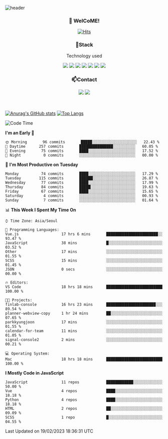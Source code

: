 ![header](https://capsule-render.vercel.app/api?type=waving&color=gradient&height=200&text=Kyungjoon&fontAlign=70&fontAlignY=40&animation=twinkling)

<h3 align="center">👋 WelCoME!</h3>

<div align=center>
  
[![Hits](https://hits.seeyoufarm.com/api/count/incr/badge.svg?url=https%3A%2F%2Fgithub.com%2Fuvula6921&count_bg=%2322BAC9&title_bg=%23827F7F&icon=iconify.svg&icon_color=%2325A27F&title=visits&edge_flat=false)](https://hits.seeyoufarm.com)
  
</div>
<h3 align="center">📌Stack</h3>
<p align="center">Technology used</p>
<div align="center"><img src="https://img.shields.io/badge/HTML5-E34F26?style=flat-square&logo=HTML5&logoColor=white"></img> <img src="https://img.shields.io/badge/CSS3-0A84FF?style=flat-square&logo=CSS3&logoColor=white"></img> <img src="https://img.shields.io/badge/JavaScript-FFCD11?style=flat-square&logo=JavaScript&logoColor=white"></img> <img src="https://img.shields.io/badge/React-00BCF6?style=flat-square&logo=React&logoColor=white"></img> <img src="https://img.shields.io/badge/jQuery-3655FF?style=flat-square&logo=jQuery&logoColor=white"></img> <img src="https://img.shields.io/badge/Ruby-E0115F?style=flat-square&logo=Ruby&logoColor=white"></img> <img src="https://img.shields.io/badge/Python-4B8BBE?style=flat-square&logo=Python&logoColor=white"></img></div>

<h3 align="center">📫Contact</h3>
<div align="center"><a href="https://velog.io/@uvula6921/"><img src="https://img.shields.io/badge/Blog-20c997?style=flat-square&logo=V&logoColor=white"/></a> <a href="pkj6921@gmail.com"><img src="https://img.shields.io/badge/Gmail-EA4335?style=flat-square&logo=Gmail&logoColor=white"/></a></div>
<br>
<br>

[![Anurag's GitHub stats](https://github-readme-stats.vercel.app/api?username=uvula6921&hide=stars,issues&show_icons=true&count_private=true&theme=tokyonight)](https://github.com/anuraghazra/github-readme-stats)
[![Top Langs](https://github-readme-stats.vercel.app/api/top-langs/?username=uvula6921&hide=css,jupyter%20notebook,html&exclude_repo=uvula6921,uvula6921.github.io&layout=compact&langs_count=8)](https://github.com/anuraghazra/github-readme-stats)

<!--START_SECTION:waka-->
![Code Time](http://img.shields.io/badge/Code%20Time-1%2C422%20hrs%209%20mins-blue)

**I'm an Early 🐤** 

```text
🌞 Morning       96 commits       █████░░░░░░░░░░░░░░░░░░░░   22.43 % 
🌆 Daytime      257 commits       ███████████████░░░░░░░░░░   60.05 % 
🌃 Evening       75 commits       ████░░░░░░░░░░░░░░░░░░░░░   17.52 % 
🌙 Night          0 commits       ░░░░░░░░░░░░░░░░░░░░░░░░░   00.00 % 

```
📅 **I'm Most Productive on Tuesday** 

```text
Monday          74 commits       ████░░░░░░░░░░░░░░░░░░░░░   17.29 % 
Tuesday        115 commits       ██████░░░░░░░░░░░░░░░░░░░   26.87 % 
Wednesday       77 commits       ████░░░░░░░░░░░░░░░░░░░░░   17.99 % 
Thursday        84 commits       █████░░░░░░░░░░░░░░░░░░░░   19.63 % 
Friday          67 commits       ████░░░░░░░░░░░░░░░░░░░░░   15.65 % 
Saturday         4 commits       ░░░░░░░░░░░░░░░░░░░░░░░░░   00.93 % 
Sunday           7 commits       ░░░░░░░░░░░░░░░░░░░░░░░░░   01.64 % 

```


📊 **This Week I Spent My Time On** 

```text
⌚︎ Time Zone: Asia/Seoul

💬 Programming Languages: 
Vue.js                   17 hrs 6 mins       ███████████████████████░░   93.47 % 
JavaScript               38 mins             █░░░░░░░░░░░░░░░░░░░░░░░░   03.52 % 
Other                    17 mins             ░░░░░░░░░░░░░░░░░░░░░░░░░   01.55 % 
SCSS                     15 mins             ░░░░░░░░░░░░░░░░░░░░░░░░░   01.45 % 
JSON                     0 secs              ░░░░░░░░░░░░░░░░░░░░░░░░░   00.00 % 

🔥 Editors: 
VS Code                  18 hrs 18 mins      █████████████████████████   100.00 % 

🐱‍💻 Projects: 
finlab-console           16 hrs 23 mins      ██████████████████████░░░   89.54 % 
planner-webview-copy     1 hr 24 mins        ██░░░░░░░░░░░░░░░░░░░░░░░   07.65 % 
parkkyungjoon            17 mins             ░░░░░░░░░░░░░░░░░░░░░░░░░   01.55 % 
calendar-for-team        11 mins             ░░░░░░░░░░░░░░░░░░░░░░░░░   01.05 % 
signal-console2          2 mins              ░░░░░░░░░░░░░░░░░░░░░░░░░   00.21 % 

💻 Operating System: 
Mac                      18 hrs 18 mins      █████████████████████████   100.00 % 

```

**I Mostly Code in JavaScript** 

```text
JavaScript               11 repos            ████████████░░░░░░░░░░░░░   50.00 % 
Vue                      4 repos             ████░░░░░░░░░░░░░░░░░░░░░   18.18 % 
Python                   4 repos             ████░░░░░░░░░░░░░░░░░░░░░   18.18 % 
HTML                     2 repos             ██░░░░░░░░░░░░░░░░░░░░░░░   09.09 % 
SCSS                     1 repo              █░░░░░░░░░░░░░░░░░░░░░░░░   04.55 % 

```



 Last Updated on 19/02/2023 18:36:31 UTC
<!--END_SECTION:waka-->
